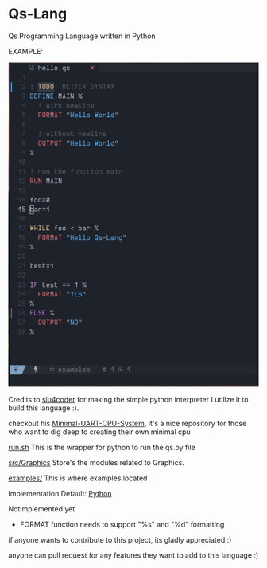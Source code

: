 # Qs-Lang
Qs Programming Language written in Python

EXAMPLE:

![example.png](./example.png)

Credits to [slu4coder](https://github.com/slu4coder/)
for making the simple python interpreter I utilize it 
to build this language :).

checkout his [Minimal-UART-CPU-System](https://github.com/slu4coder/Minimal-UART-CPU-System),
it's a nice repository for those who want to dig deep to creating their own minimal cpu

[run.sh](./run.sh) This is the wrapper for python to run the qs.py file

[src/Graphics](./src/Graphics/) Store's the modules related to Graphics.
  
[examples/](./examples/) This is where examples located

Implementation
  Default: [Python](python.org)

NotImplemented yet
  - FORMAT function needs to support "%s" and "%d" formatting

if anyone wants to contribute to this project, its gladly appreciated :)

anyone can pull request for any features they want to add to this language :)
